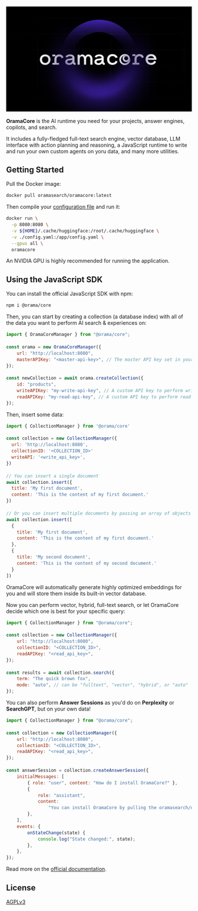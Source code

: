 ![OramaCore](/docs/public/oramacore.png)

**OramaCore** is the AI runtime you need for your projects, answer engines,
copilots, and search.

It includes a fully-fledged full-text search engine, vector database, LLM
interface with action planning and reasoning, a JavaScript runtime to write and
run your own custom agents on yoru data, and many more utilities.

## Getting Started

Pull the Docker image:

```bash
docker pull oramasearch/oramacore:latest
```

Then compile your
[configuration file](https://docs.oramacore.com/docs/guide/configuration) and
run it:

```bash
docker run \
  -p 8080:8080 \
  -v ${HOME}/.cache/huggingface:/root/.cache/huggingface \
  -v ./config.yaml:/app/config.yaml \
  --gpus all \
  oramacore
```

An NVIDIA GPU is highly recommended for running the application.

## Using the JavaScript SDK

You can install the official JavaScript SDK with npm:

```sh
npm i @orama/core
```

Then, you can start by creating a collection (a database index) with all of the
data you want to perform AI search & experiences on:

```js
import { OramaCoreManager } from "@orama/core";

const orama = new OramaCoreManager({
    url: "http://localhost:8080",
    masterAPIKey: "<master-api-key>", // The master API key set in your config file
});

const newCollection = await orama.createCollection({
    id: "products",
    writeAPIKey: "my-write-api-key", // A custom API key to perform write operations on your collection
    readAPIKey: "my-read-api-key", // A custom API key to perform read operations on your collection
});
```

Then, insert some data:

```js
import { CollectionManager } from '@orama/core'
 
const collection = new CollectionManager({
  url: 'http://localhost:8080',
  collectionID: '<COLLECTION_ID>'
  writeAPI: '<write_api_key>',
})
 
// You can insert a single document
await collection.insert({
  title: 'My first document',
  content: 'This is the content of my first document.'
})
 
// Or you can insert multiple documents by passing an array of objects
await collection.insert([
  {
    title: 'My first document',
    content: 'This is the content of my first document.'
  },
  {
    title: 'My second document',
    content: 'This is the content of my second document.'
  }
])
```

OramaCore will automatically generate highly optimized embeddings for you and
will store them inside its built-in vector database.

Now you can perform vector, hybrid, full-text search, or let OramaCore decide
which one is best for your specific query:

```js
import { CollectionManager } from "@orama/core";

const collection = new CollectionManager({
    url: "http://localhost:8080",
    collectionID: "<COLLECTION_ID>",
    readAPIKey: "<read_api_key>",
});

const results = await collection.search({
    term: "The quick brown fox",
    mode: "auto", // can be "fulltext", "vector", "hybrid", or "auto"
});
```

You can also perform **Answer Sessions** as you'd do on **Perplexity** or
**SearchGPT**, but on your own data!

```js
import { CollectionManager } from "@orama/core";

const collection = new CollectionManager({
    url: "http://localhost:8080",
    collectionID: "<COLLECTION_ID>",
    readAPIKey: "<read_api_key>",
});

const answerSession = collection.createAnswerSession({
    initialMessages: [
        { role: "user", content: "How do I install OramaCore?" },
        {
            role: "assistant",
            content:
                "You can install OramaCore by pulling the oramasearch/oramacore:latest Docker image",
        },
    ],
    events: {
        onStateChange(state) {
            console.log("State changed:", state);
        },
    },
});
```

Read more on the [official documentation](https://docs.oramacore.com/docs).

## License

[AGPLv3](/LICENSE.md)

